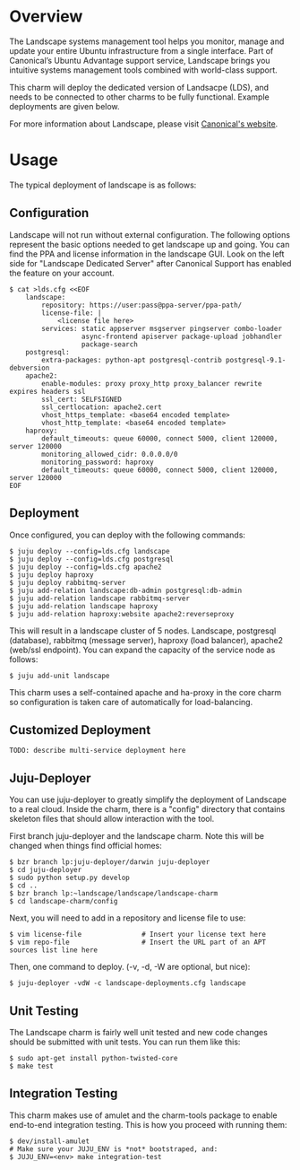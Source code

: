 Overview
========

The Landscape systems management tool helps you monitor, manage and update your
entire Ubuntu infrastructure from a single interface. Part of Canonical’s
Ubuntu Advantage support service, Landscape brings you intuitive systems
management tools combined with world-class support.

This charm will deploy the dedicated version of Landsacpe (LDS), and needs to be
connected to other charms to be fully functional.  Example deployments are given
below.

For more information about Landscape, please visit
[Canonical's website](http://canonical.com/landscape).

Usage
=====

The typical deployment of landscape is as follows:

Configuration
-------------

Landscape will not run without external configuration.  The following
options represent the basic options needed to get landscape up and going.
You can find the PPA and license information in the landscape GUI.  Look on
the left side for "Landscape Dedicated Server" after Canonical Support
has enabled the feature on your account.

    $ cat >lds.cfg <<EOF
        landscape:
            repository: https://user:pass@ppa-server/ppa-path/
            license-file: |
                <license file here>
            services: static appserver msgserver pingserver combo-loader
                      async-frontend apiserver package-upload jobhandler
                      package-search
        postgresql:
            extra-packages: python-apt postgresql-contrib postgresql-9.1-debversion
        apache2:
            enable-modules: proxy proxy_http proxy_balancer rewrite expires headers ssl
            ssl_cert: SELFSIGNED
            ssl_certlocation: apache2.cert
            vhost_https_template: <base64 encoded template>
            vhost_http_template: <base64 encoded template>
        haproxy:
            default_timeouts: queue 60000, connect 5000, client 120000, server 120000
            monitoring_allowed_cidr: 0.0.0.0/0
            monitoring_password: haproxy
            default_timeouts: queue 60000, connect 5000, client 120000, server 120000
    EOF

Deployment
----------

Once configured, you can deploy with the following commands:

    $ juju deploy --config=lds.cfg landscape
    $ juju deploy --config=lds.cfg postgresql
    $ juju deploy --config=lds.cfg apache2
    $ juju deploy haproxy
    $ juju deploy rabbitmq-server
    $ juju add-relation landscape:db-admin postgresql:db-admin
    $ juju add-relation landscape rabbitmq-server
    $ juju add-relation landscape haproxy
    $ juju add-relation haproxy:website apache2:reverseproxy

This will result in a landscape cluster of 5 nodes.  Landscape, postgresql
(database), rabbitmq (message server), haproxy (load balancer), apache2 (web/ssl endpoint).
You can expand the capacity of the service node as follows:

    $ juju add-unit landscape

This charm uses a self-contained apache and ha-proxy in the core charm
so configuration is taken care of automatically for load-balancing.

Customized Deployment
---------------------

`TODO: describe multi-service deployment here`

Juju-Deployer
-------------

You can use juju-deployer to greatly simplify the deployment of Landscape to a
real cloud.  Inside the charm, there is a "config" directory that contains skeleton
files that should allow interaction with the tool.

First branch juju-deployer and the landscape charm.  Note this will be changed
when things find official homes:

    $ bzr branch lp:juju-deployer/darwin juju-deployer
    $ cd juju-deployer
    $ sudo python setup.py develop
    $ cd ..
    $ bzr branch lp:~landscape/landscape/landscape-charm
    $ cd landscape-charm/config

Next, you will need to add in a repository and license file to use:

    $ vim license-file               # Insert your license text here
    $ vim repo-file                  # Insert the URL part of an APT sources list line here

Then, one command to deploy.  (-v, -d, -W are optional, but nice):

    $ juju-deployer -vdW -c landscape-deployments.cfg landscape

Unit Testing
------------

The Landscape charm is fairly well unit tested and new code changes
should be submitted with unit tests.  You can run them like this:

    $ sudo apt-get install python-twisted-core
    $ make test

Integration Testing
-------------------

This charm makes use of amulet and the charm-tools package to enable
end-to-end integration testing.  This is how you proceed with running
them:

    $ dev/install-amulet
    # Make sure your JUJU_ENV is *not* bootstraped, and:
    $ JUJU_ENV=<env> make integration-test
